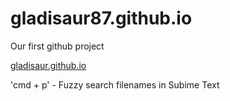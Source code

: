 # gladisaur87.github.io
Our first github project

<a href="http://gladisaur87.github.io">gladisaur.github.io</a>

'cmd + p' - Fuzzy search filenames in Subime Text
